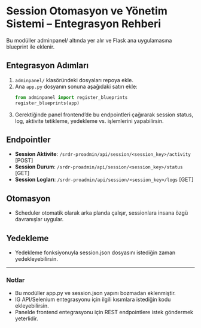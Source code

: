 # Session Otomasyon ve Yönetim Sistemi – Entegrasyon Rehberi

Bu modüller adminpanel/ altında yer alır ve Flask ana uygulamasına blueprint ile eklenir.

## Entegrasyon Adımları

1. `adminpanel/` klasöründeki dosyaları repoya ekle.
2. Ana `app.py` dosyanın sonuna aşağıdaki satırı ekle:
   ```python
   from adminpanel import register_blueprints
   register_blueprints(app)
   ```
3. Gerektiğinde panel frontend’de bu endpointleri çağırarak session status, log, aktivite tetikleme, yedekleme vs. işlemlerini yapabilirsin.

## Endpointler

- **Session Aktivite**: `/srdr-proadmin/api/session/<session_key>/activity` [POST]
- **Session Durum**: `/srdr-proadmin/api/session/<session_key>/status` [GET]
- **Session Logları**: `/srdr-proadmin/api/session/<session_key>/logs` [GET]

## Otomasyon

- Scheduler otomatik olarak arka planda çalışır, sessionlara insana özgü davranışlar uygular.

## Yedekleme

- Yedekleme fonksiyonuyla session.json dosyasını istediğin zaman yedekleyebilirsin.

---

### Notlar

- Bu modüller app.py ve session.json yapını bozmadan eklenmiştir.
- IG API/Selenium entegrasyonu için ilgili kısımlara istediğin kodu ekleyebilirsin.
- Panelde frontend entegrasyonu için REST endpointlere istek göndermek yeterlidir.